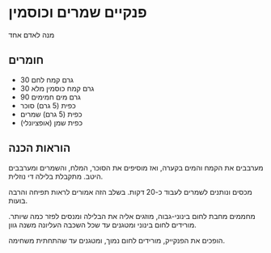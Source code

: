 # פנקיים שמרים וכוסמין

מנה לאדם אחד

## חומרים

- 30 גרם קמח לחם
- 30 גרם קמח כוסמין מלא
- 90 גרם מים חמימים
- כפית (5 גרם) סוכר
- כפית (5 גרם) שמרים
- כפית שמן (אופציונלי)

## הוראות הכנה

מערבבים את הקמח והמים בקערה, ואז מוסיפים את הסוכר, המלח, והשמרים ומערבבים היטב.
מתקבלת בלילה די נוזלית.

מכסים ונותנים לשמרים לעבוד כ-20 דקות.
בשלב הזה אמורים לראות תפיחה והרבה בועות.

מחממים מחבת לחום בינוני-גבוה, מוזגים אליה את הבלילה ומנסים לפזר כמה שיותר.
מורידים לחום בינוני ומטגנים עד שכל השכבה העליונה משנה גוון.

הופכים את הפנקייק, מורידים לחום נמוך, ומטגנים עד שהתחתית משחימה.
